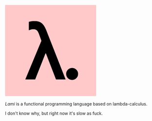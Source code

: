 <div style="width: 300px">
  <img src="media/logo.png">
</div>

*Lami* is a functional programming language based on lambda-calculus.

I don't know why, but right now it's slow as fuck.
